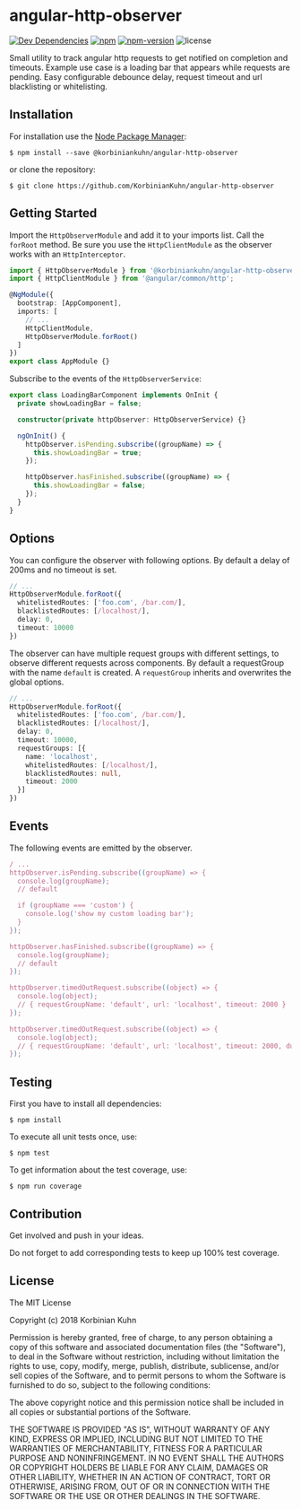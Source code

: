 # angular-http-observer

[![Dev Dependencies](https://img.shields.io/david/dev/KorbinianKuhn/angular-http-observer.svg?style=flat-square)](https://david-dm.org/KorbinianKuhn/angular-http-observer)
[![npm](https://img.shields.io/npm/dt/@korbiniankuhn/angular-http-observer.svg?style=flat-square)](https://www.npmjs.com/package/@korbiniankuhn/angular-http-observer)
[![npm-version](https://img.shields.io/npm/v/@korbiniankuhn/angular-http-observer.svg?style=flat-square)](https://www.npmjs.com/package/@korbiniankuhn/angular-http-observer)
![license](https://img.shields.io/github/license/KorbinianKuhn/angular-http-observer.svg?style=flat-square)

Small utility to track angular http requests to get notified on completion and timeouts. Example use case is a loading bar that appears while requests are pending. Easy configurable debounce delay, request timeout and url blacklisting or whitelisting.

## Installation

For installation use the [Node Package Manager](https://github.com/npm/npm):

```
$ npm install --save @korbiniankuhn/angular-http-observer
```

or clone the repository:

```
$ git clone https://github.com/KorbinianKuhn/angular-http-observer
```

## Getting Started

Import the ```HttpObserverModule``` and add it to your imports list. Call the ```forRoot``` method. Be sure you use the ```HttpClientModule``` as the observer works with an ```HttpInterceptor```.

```typescript
import { HttpObserverModule } from '@korbiniankuhn/angular-http-observer';
import { HttpClientModule } from '@angular/common/http';

@NgModule({
  bootstrap: [AppComponent],
  imports: [
    // ...
    HttpClientModule,
    HttpObserverModule.forRoot()
  ]
})
export class AppModule {}
```

Subscribe to the events of the ```HttpObserverService```:

``` typescript
export class LoadingBarComponent implements OnInit {
  private showLoadingBar = false;

  constructor(private httpObserver: HttpObserverService) {}

  ngOnInit() {
    httpObserver.isPending.subscribe((groupName) => {
      this.showLoadingBar = true;
    });

    httpObserver.hasFinished.subscribe((groupName) => {
      this.showLoadingBar = false;
    });
  }
}
```

## Options

You can configure the observer with following options. By default a delay of 200ms and no timeout is set.

``` typescript
// ...
HttpObserverModule.forRoot({
  whitelistedRoutes: ['foo.com', /bar.com/],
  blacklistedRoutes: [/localhost/],
  delay: 0,
  timeout: 10000
})
```

The observer can have multiple request groups with different settings, to observe different requests across components. By default a requestGroup with the name ```default``` is created. A ```requestGroup``` inherits and overwrites the global options.

``` typescript
// ...
HttpObserverModule.forRoot({
  whitelistedRoutes: ['foo.com', /bar.com/],
  blacklistedRoutes: [/localhost/],
  delay: 0,
  timeout: 10000,
  requestGroups: [{
    name: 'localhost',
    whitelistedRoutes: [/localhost/],
    blacklistedRoutes: null,
    timeout: 2000
  }]
})
```

## Events

The following events are emitted by the observer.

``` typescript
/ ...
httpObserver.isPending.subscribe((groupName) => {
  console.log(groupName);
  // default

  if (groupName === 'custom') {
    console.log('show my custom loading bar');
  }
});

httpObserver.hasFinished.subscribe((groupName) => {
  console.log(groupName);
  // default
});

httpObserver.timedOutRequest.subscribe((object) => {
  console.log(object);
  // { requestGroupName: 'default', url: 'localhost', timeout: 2000 }
});

httpObserver.timedOutRequest.subscribe((object) => {
  console.log(object);
  // { requestGroupName: 'default', url: 'localhost', timeout: 2000, duration: 3629 }
});
```

## Testing

First you have to install all dependencies:

```
$ npm install
```

To execute all unit tests once, use:

```
$ npm test
```

To get information about the test coverage, use:

```
$ npm run coverage
```

## Contribution

Get involved and push in your ideas.

Do not forget to add corresponding tests to keep up 100% test coverage.

## License

The MIT License

Copyright (c) 2018 Korbinian Kuhn

Permission is hereby granted, free of charge, to any person obtaining a copy
of this software and associated documentation files (the "Software"), to deal
in the Software without restriction, including without limitation the rights
to use, copy, modify, merge, publish, distribute, sublicense, and/or sell
copies of the Software, and to permit persons to whom the Software is
furnished to do so, subject to the following conditions:

The above copyright notice and this permission notice shall be included in
all copies or substantial portions of the Software.

THE SOFTWARE IS PROVIDED "AS IS", WITHOUT WARRANTY OF ANY KIND, EXPRESS OR
IMPLIED, INCLUDING BUT NOT LIMITED TO THE WARRANTIES OF MERCHANTABILITY,
FITNESS FOR A PARTICULAR PURPOSE AND NONINFRINGEMENT. IN NO EVENT SHALL THE
AUTHORS OR COPYRIGHT HOLDERS BE LIABLE FOR ANY CLAIM, DAMAGES OR OTHER
LIABILITY, WHETHER IN AN ACTION OF CONTRACT, TORT OR OTHERWISE, ARISING FROM,
OUT OF OR IN CONNECTION WITH THE SOFTWARE OR THE USE OR OTHER DEALINGS IN
THE SOFTWARE.